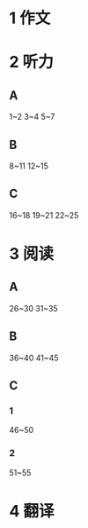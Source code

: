# 1 作文

# 2 听力
## A
1~2
3~4
5~7
## B
8~11
12~15
## C
16~18
19~21
22~25
# 3 阅读
## A
26~30
31~35
## B
36~40
41~45
## C
### 1
46~50
### 2
51~55
# 4 翻译
